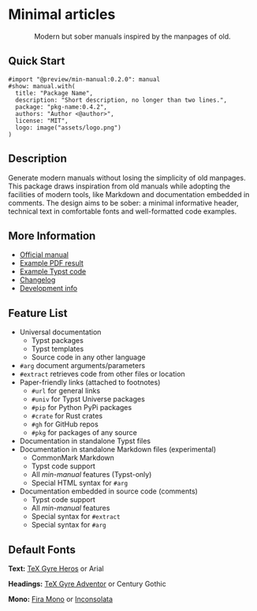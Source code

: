 # Minimal articles

<center align="center">

Modern but sober manuals inspired by the manpages of old.

</center>


## Quick Start

```typst
#import "@preview/min-manual:0.2.0": manual
#show: manual.with(
  title: "Package Name",
  description: "Short description, no longer than two lines.",
  package: "pkg-name:0.4.2",
  authors: "Author <@author>",
  license: "MIT",
  logo: image("assets/logo.png")
)
```


## Description

Generate modern manuals without losing the simplicity of old manpages. This
package draws inspiration from old manuals while adopting the facilities of
modern tools, like Markdown and documentation embedded in comments. The design
aims to be sober: a minimal informative header, technical text in comfortable
fonts and well-formatted code examples.


## More Information

- [Official manual](https://raw.githubusercontent.com/mayconfmelo/min-manual/refs/tags/0.2.0/docs/manual.pdf)
- [Example PDF result](https://raw.githubusercontent.com/mayconfmelo/min-manual/refs/tags/0.2.0/docs/example.pdf)
- [Example Typst code](https://github.com/mayconfmelo/min-manual/blob/0.2.0/template/manual.typ)
- [Changelog](https://github.com/mayconfmelo/min-manual/blob/main/docs/changelog.md)
- [Development info](https://github.com/mayconfmelo/min-manual/blob/main/docs/setup.md)


## Feature List

- Universal documentation
  - Typst packages
  - Typst templates
  - Source code in any other language
- `#arg` document arguments/parameters
- `#extract` retrieves code from other files or location
- Paper-friendly links (attached to footnotes)
  - `#url` for general links 
  - `#univ` for Typst Universe packages
  - `#pip` for Python PyPi packages
  - `#crate` for Rust crates
  - `#gh` for GitHub repos
  - `#pkg` for packages of any source
- Documentation in standalone Typst files
- Documentation in standalone Markdown files (experimental)
  - CommonMark Markdown
  - Typst code support
  - All _min-manual_ features (Typst-only)
  - Special HTML syntax for `#arg`
- Documentation embedded in source code (comments)
  - Typst code support
  - All _min-manual_ features
  - Special syntax for `#extract`
  - Special syntax for `#arg`


## Default Fonts

**Text:**
[TeX Gyre Heros](https://www.gust.org.pl/projects/e-foundry/tex-gyre/heros/qhv2.004otf.zip) or
Arial

**Headings:**
[TeX Gyre Adventor](https://www.gust.org.pl/projects/e-foundry/tex-gyre/adventor/qag2_501otf.zip) or 
Century Gothic

**Mono:**
[Fira Mono](https://fonts.google.com/specimen/Fira+Mono) or
[Inconsolata](https://fonts.google.com/specimen/Inconsolata)